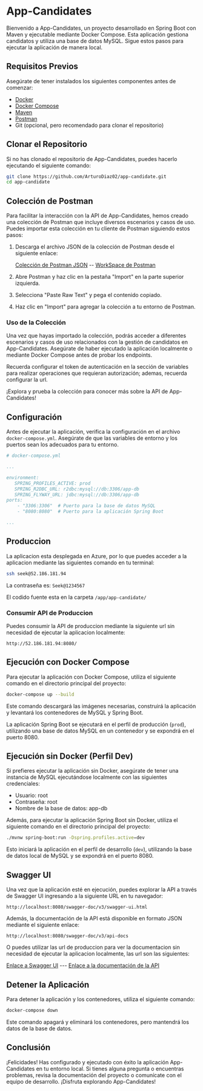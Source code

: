 # App-Candidates

Bienvenido a App-Candidates, un proyecto desarrollado en Spring Boot con Maven y ejecutable mediante Docker Compose. Esta aplicación gestiona candidatos y utiliza una base de datos MySQL. Sigue estos pasos para ejecutar la aplicación de manera local.

## Requisitos Previos

Asegúrate de tener instalados los siguientes componentes antes de comenzar:

- [Docker](https://www.docker.com/get-started)
- [Docker Compose](https://docs.docker.com/compose/install/)
- [Maven](https://maven.apache.org/download.cgi)
- [Postman](https://www.postman.com/downloads/)
- Git (opcional, pero recomendado para clonar el repositorio)

## Clonar el Repositorio

Si no has clonado el repositorio de App-Candidates, puedes hacerlo ejecutando el siguiente comando:

```bash
git clone https://github.com/ArturoDiaz02/app-candidate.git
cd app-candidate
```
## Colección de Postman

Para facilitar la interacción con la API de App-Candidates, hemos creado una colección de Postman que incluye diversos escenarios y casos de uso. Puedes importar esta colección en tu cliente de Postman siguiendo estos pasos:

1. Descarga el archivo JSON de la colección de Postman desde el siguiente enlace:

   [Colección de Postman JSON](https://drive.google.com/file/d/1Mv_x8ZRjgtw5DTZt8hRXxqjC2aCPnV4Y/view?usp=sharing) --
   [WorkSpace de Postman](https://www.postman.com/nortquery/workspace/seek/overview)
2. Abre Postman y haz clic en la pestaña "Import" en la parte superior izquierda.

3. Selecciona "Paste Raw Text" y pega el contenido copiado.

4. Haz clic en "Import" para agregar la colección a tu entorno de Postman.

### Uso de la Colección

Una vez que hayas importado la colección, podrás acceder a diferentes escenarios y casos de uso relacionados con la gestión de candidatos en App-Candidates. Asegúrate de haber ejecutado la aplicación localmente o mediante Docker Compose antes de probar los endpoints.

Recuerda configurar el token de autenticación en la sección de variables para realizar operaciones que requieran autorización; ademas, recuerda configurar la url.

¡Explora y prueba la colección para conocer más sobre la API de App-Candidates!

## Configuración

Antes de ejecutar la aplicación, verifica la configuración en el archivo `docker-compose.yml`. Asegúrate de que las variables de entorno y los puertos sean los adecuados para tu entorno.

```yaml
# docker-compose.yml

...

environment:
   SPRING_PROFILES_ACTIVE: prod
   SPRING_R2DBC_URL: r2dbc:mysql://db:3306/app-db
   SPRING_FLYWAY_URL: jdbc:mysql://db:3306/app-db
ports:
    - "3306:3306"  # Puerto para la base de datos MySQL
    - "8080:8080"  # Puerto para la aplicación Spring Boot

...
```

## Produccion

La aplicacion esta desplegada en Azure, por lo que puedes acceder a la aplicacion mediante las siguientes comando en tu terminal:

```bash
ssh seek@52.186.181.94
```
La contraseña es: `Seek@1234567`

El codido fuente esta en la carpeta `/app/app-candidate/`

### Consumir API de Produccion

Puedes consumir la API de produccion mediante la siguiente url sin necesidad de ejecutar la aplicacion localmente:

```
http://52.186.181.94:8080/
```


## Ejecución con Docker Compose

Para ejecutar la aplicación con Docker Compose, utiliza el siguiente comando en el directorio principal del proyecto:

```bash
docker-compose up --build
```

Este comando descargará las imágenes necesarias, construirá la aplicación y levantará los contenedores de MySQL y Spring Boot.

La aplicación Spring Boot se ejecutará en el perfil de producción (`prod`), utilizando una base de datos MySQL en un contenedor y se expondrá en el puerto 8080.

## Ejecución sin Docker (Perfil Dev)

Si prefieres ejecutar la aplicación sin Docker, asegúrate de tener una instancia de MySQL ejecutándose localmente con las siguientes credenciales:

- Usuario: root
- Contraseña: root
- Nombre de la base de datos: app-db

Además, para ejecutar la aplicación Spring Boot sin Docker, utiliza el siguiente comando en el directorio principal del proyecto:

```bash
./mvnw spring-boot:run -Dspring.profiles.active=dev
```

Esto iniciará la aplicación en el perfil de desarrollo (`dev`), utilizando la base de datos local de MySQL y se expondrá en el puerto 8080.

## Swagger UI

Una vez que la aplicación esté en ejecución, puedes explorar la API a través de Swagger UI ingresando a la siguiente URL en tu navegador:

```
http://localhost:8080/swagger-doc/v3/swagger-ui.html
```
Además, la documentación de la API está disponible en formato JSON mediante el siguiente enlace:

```
http://localhost:8080/swagger-doc/v3/api-docs
```

O puedes utilizar las url de produccion para ver la documentacion sin necesidad de ejecutar la aplicacion localmente, las url son las siguientes:

[Enlace a Swagger UI](http://52.186.181.94:8080/swagger-doc/v3/swagger-ui.html) ---
[Enlace a la documentación de la API](http://52.186.181.94:8080/swagger-doc/v3/api-docs)

## Detener la Aplicación

Para detener la aplicación y los contenedores, utiliza el siguiente comando:

```bash
docker-compose down
```

Este comando apagará y eliminará los contenedores, pero mantendrá los datos de la base de datos.

## Conclusión

¡Felicidades! Has configurado y ejecutado con éxito la aplicación App-Candidates en tu entorno local. Si tienes alguna pregunta o encuentras problemas, revisa la documentación del proyecto o comunícate con el equipo de desarrollo. ¡Disfruta explorando App-Candidates!